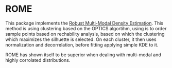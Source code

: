# ROME
This package implements the [Robust Multi-Modal Density Estimation](https://arxiv.org/abs/2401.10566). 
This method is using clustering based on the OPTICS algortihm, using is to order sample points based on rechability analysis, based on which the clustering which maximizes the silhuette is selected.
On each cluster, it then uses normalization and decorrelation, before fitting applying simple KDE to it.

ROME has shown itself to be superior when dealing with multi-modal and highly corrolated distributions.
